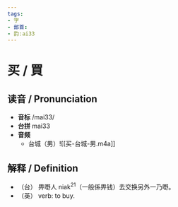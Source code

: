 ```yaml
---
tags:
- 字
- 部首:
- 韵:ai33
---
```


# 买 / 買

## __读音__ / Pronunciation

- __音标__ /mai33/
- __台拼__ mai33
- __音频__
	- 台城（男）![[买-台城-男.m4a]]

## 解释 / Definition

- （台） 畀嘢人 niak<sup>21</sup>（一般係畀钱）去交换另外一乃嘢。
- （英） verb: to buy.